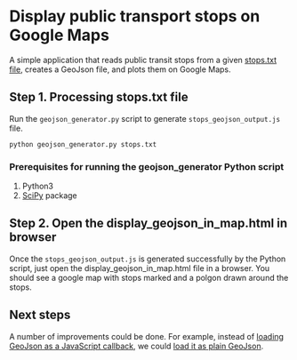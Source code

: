 # Display public transport stops on Google Maps

A simple application that reads public transit stops from a given [stops.txt file](https://developers.google.com/transit/gtfs/reference/stops-file), creates a GeoJson file, and plots them on Google Maps.



Step 1. Processing stops.txt file
---------------------------------

Run the `geojson_generator.py` script to generate `stops_geojson_output.js` file.

```
python geojson_generator.py stops.txt
```


### Prerequisites for running the geojson_generator Python script

1. Python3
2. [SciPy](http://scipy.github.io/devdocs/index.html) package


Step 2. Open the display_geojson_in_map.html in browser
-------------------------------------------------------

Once the `stops_geojson_output.js` is generated successfully by the Python script, just open the display_geojson_in_map.html file in a browser.
You should see a google map with stops marked and a polgon drawn around the stops.


Next steps
----------

A number of improvements could be done. For example, instead of [loading GeoJson as a JavaScript callback](https://developers.google.com/maps/documentation/javascript/importing_data#try-it-yourself), we could [load it as plain GeoJson](https://developers.google.com/maps/documentation/javascript/datalayer#load_geojson).

